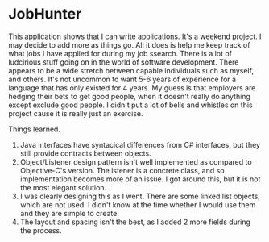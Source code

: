 # JobHunter
This application shows that I can write applications.  It's a weekend project.  I may decide to add more as things go.  All it does is help me keep track of what jobs I have applied for during my job ssearch.  There is a lot of ludcirious stuff going on in the world of software development.  There appears to be a wide stretch between capable individuals such as myself, and others.  It's not uncommon to want 5-6 years of experience for a language that has only existed for 4 years.  My guess is that employers are hedging their bets to get good people, when it doesn't really do anything except exclude good people.  I didn't put a lot of bells and whistles on this project cause it is really just an exercise.

Things learned.
1.  Java interfaces have syntacical differences from C# interfaces, but they still provide contracts between objects.
2.  Object/Listener design pattern isn't well implemented as compared to Objective-C's version.  The istener is a concrete class, and so implementation becomes more of an issue.  I got around this, but it is not the most elegant solution.
3.  I was clearly designing this as I went.  There are some linked list objects, which are not used.  I didn't know at the time whether I would use them and they are simple to create.
4. The layout and spacing isn't the best, as I added 2 more fields during the process.
